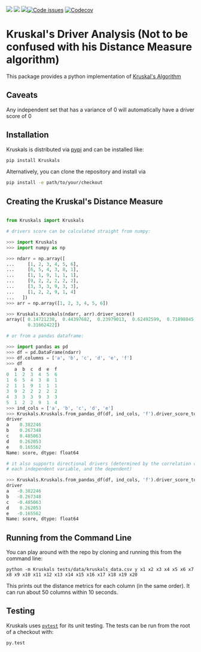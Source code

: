 <img src="https://img.shields.io/pypi/v/Kruskals.svg"> <img src="https://img.shields.io/pypi/pyversions/pytest.svg"> <img src="https://circleci.com/gh/Rambatino/Kruskals.png?style=shield&circle-token=031aab51ad1dea4a698d02f02288887f06c1a9ef"><a href="https://www.quantifiedcode.com/app/project/664c0a32a4b745a8b3728c4a3033e055"><img src="https://www.quantifiedcode.com/api/v1/project/664c0a32a4b745a8b3728c4a3033e055/badge.svg" alt="Code issues"/></a> <a href="https://codecov.io/gh/Rambatino/Kruskals"><img src="https://codecov.io/gh/Rambatino/Kruskals/branch/master/graph/badge.svg" alt="Codecov" /></a>


Kruskal's Driver Analysis (Not to be confused with his Distance Measure algorithm)
=========================================

This package provides a python implementation of [Kruskal's Algorithm](https://en.wikipedia.org/wiki/Kruskal%27s_algorithm)

Caveats
------------

Any independent set that has a variance of 0 will automatically have a driver score of 0

Installation
------------

Kruskals is distributed via [pypi](https://pypi.python.org/pypi/Kruskals) and can be installed like:

``` bash
pip install Kruskals
```

Alternatively, you can clone the repository and install via
``` bash
pip install -e path/to/your/checkout
```

Creating the Kruskal's Distance Measure
---------------

``` python

from Kruskals import Kruskals

# drivers score can be calculated straight from numpy:

>>> import Kruskals
>>> import numpy as np

>>> ndarr = np.array([
...     [1, 2, 3, 4, 5, 6],
...     [6, 5, 4, 3, 8, 1],
...     [1, 1, 9, 1, 1, 1],
...     [9, 2, 2, 2, 2, 2],
...     [3, 3, 3, 9, 3, 3],
...     [1, 2, 2, 9, 1, 4]
...   ])
>>> arr = np.array([1, 2, 3, 4, 5, 6])

>>> Kruskals.Kruskals(ndarr, arr).driver_score()
array([ 0.14721238,  0.44397682,  0.23979013,  0.62492599,  0.71898045,
        0.31662422])

# or from a pandas dataframe:

>>> import pandas as pd
>>> df = pd.DataFrame(ndarr)
>>> df.columns = ['a', 'b', 'c', 'd', 'e', 'f']
>>> df
   a  b  c  d  e  f
0  1  2  3  4  5  6
1  6  5  4  3  8  1
2  1  1  9  1  1  1
3  9  2  2  2  2  2
4  3  3  3  9  3  3
5  1  2  2  9  1  4
>>> ind_cols = ['a', 'b', 'c', 'd', 'e']
>>> Kruskals.Kruskals.from_pandas_df(df, ind_cols, 'f').driver_score_to_series()
driver
a    0.382246
b    0.267348
c    0.485063
d    0.262053
e    0.165562
Name: score, dtype: float64

# it also supports directional drivers (determined by the correlation coefficient between
# each independent variable, and the dependent)

>>> Kruskals.Kruskals.from_pandas_df(df, ind_cols, 'f').driver_score_to_series(directional=True)
driver
a   -0.382246
b   -0.267348
c   -0.485063
d    0.262053
e   -0.165562
Name: score, dtype: float64
```

Running from the Command Line
-----------------------------

You can play around with the repo by cloning and running this from the command line:

```
python -m Kruskals tests/data/kruskals_data.csv y x1 x2 x3 x4 x5 x6 x7 x8 x9 x10 x11 x12 x13 x14 x15 x16 x17 x18 x19 x20
```
This prints out the distance metrics for each column (in the same order). It can run about 50 columns within 10 seconds.

Testing
-------

Kruskals uses [`pytest`](https://pypi.python.org/pypi/pytest) for its unit testing. The tests can be run from the root of a checkout with:
``` bash
py.test
```
